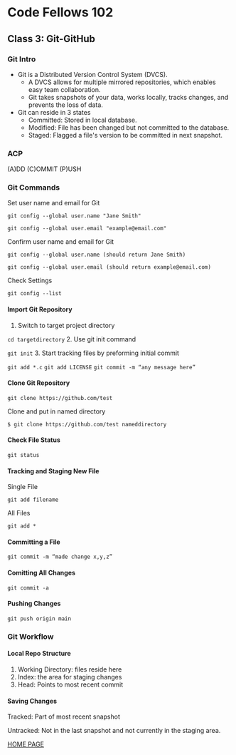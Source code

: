 # Code Fellows 102

## Class 3: Git-GitHub

### Git Intro

- Git is a Distributed Version Control System (DVCS).
  - A DVCS allows for multiple mirrored repositories, which enables easy team collaboration.
  - Git takes snapshots of your data, works locally, tracks changes, and prevents the loss of data.
- Git can reside in 3 states
  - Committed: Stored in local database.
  - Modified: File has been changed but not committed to the database.
  - Staged: Flagged a file's version to be committed in next snapshot.

### ACP

  (A)DD
  (C)OMMIT
  (P)USH

### Git Commands

Set user name and email for Git

`git config --global user.name "Jane Smith"`

`git config --global user.email "example@email.com"`

Confirm user name and email for Git

`git config --global user.name (should return Jane Smith)`

`git config --global user.email (should return example@email.com)`

Check Settings

`git config --list`

#### Import Git Repository

1. Switch to target project directory

  `cd targetdirectory`
2. Use git init command

  `git init`
3. Start tracking files by preforming initial commit

  `git add *.c`
  `git add LICENSE`
  `git commit -m “any message here”`

#### Clone Git Repository

`git clone https://github.com/test`

Clone and put in named directory

`$ git clone https://github.com/test nameddirectory`

#### Check File Status

`git status`

#### Tracking and Staging New File

Single File

`git add filename`

All Files

`git add *`

#### Committing a File

`git commit -m “made change x,y,z”`

#### Comitting All Changes

`git commit -a`

#### Pushing Changes

`git push origin main`

### Git Workflow

#### Local Repo Structure

1. Working Directory: files reside here
2. Index: the area for staging changes
3. Head: Points to most recent commit

#### Saving Changes

Tracked: Part of most recent snapshot

Untracked: Not in the last snapshot and not currently in the staging area.

[HOME PAGE](https://getullrichordietrying.github.io/reading-notes/)
